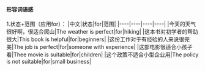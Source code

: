 #### 形容词语感
1.状态+范围（应用for）：
|中文|状态|for|范围|
|----|----|----|----|
|今天的天气很好啊，很适合爬山|The weather is perfect|for|hiking|
|这本书对初学者的帮助很大|This book is helpful|for|beginners|
|这份工作对于有经验的人来说很完美|The job is perfect|for|someone with experience|
|这部电影很适合小孩子看|Thee movie is suitable|for|children|
|这个政策不适合小型企业用|The policy is not suitable|for|small business|

